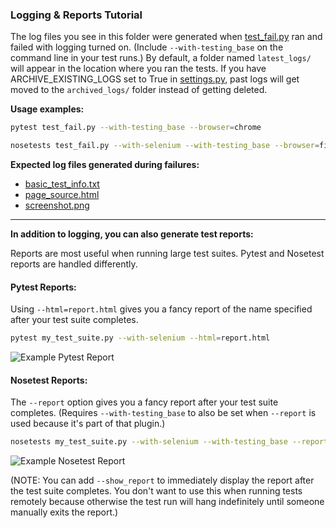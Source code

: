### Logging & Reports Tutorial

The log files you see in this folder were generated when [test_fail.py](https://github.com/seleniumbase/SeleniumBase/blob/master/examples/test_fail.py) ran and failed with logging turned on. (Include ``--with-testing_base`` on the command line in your test runs.) By default, a folder named ``latest_logs/`` will appear in the location where you ran the tests. If you have ARCHIVE_EXISTING_LOGS set to True in [settings.py](https://github.com/seleniumbase/SeleniumBase/blob/master/seleniumbase/config/settings.py), past logs will get moved to the ``archived_logs/`` folder instead of getting deleted.

**Usage examples:**
```bash
pytest test_fail.py --with-testing_base --browser=chrome

nosetests test_fail.py --with-selenium --with-testing_base --browser=firefox
```

**Expected log files generated during failures:**
* [basic_test_info.txt](https://github.com/seleniumbase/SeleniumBase/blob/master/examples/example_logs/basic_test_info.txt)
* [page_source.html](https://github.com/seleniumbase/SeleniumBase/blob/master/examples/example_logs/page_source.html)
* [screenshot.png](https://github.com/seleniumbase/SeleniumBase/blob/master/examples/example_logs/screenshot.png)

---
**In addition to logging, you can also generate test reports:**

Reports are most useful when running large test suites. Pytest and Nosetest reports are handled differently.

#### **Pytest Reports:**

Using ``--html=report.html`` gives you a fancy report of the name specified after your test suite completes.

```bash
pytest my_test_suite.py --with-selenium --html=report.html
```
![](https://cdn2.hubspot.net/hubfs/100006/images/PytestReport.png "Example Pytest Report")

#### **Nosetest Reports:**

The ``--report`` option gives you a fancy report after your test suite completes. (Requires ``--with-testing_base`` to also be set when ``--report`` is used because it's part of that plugin.)

```bash
nosetests my_test_suite.py --with-selenium --with-testing_base --report --browser=chrome
```
![](http://cdn2.hubspot.net/hubfs/100006/images/Test_Report_2.png "Example Nosetest Report")

(NOTE: You can add ``--show_report`` to immediately display the report after the test suite completes. You don't want to use this when running tests remotely because otherwise the test run will hang indefinitely until someone manually exits the report.)
